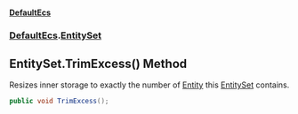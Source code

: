 #### [DefaultEcs](DefaultEcs.md 'DefaultEcs')
### [DefaultEcs](DefaultEcs.md#DefaultEcs 'DefaultEcs').[EntitySet](EntitySet.md 'DefaultEcs.EntitySet')
## EntitySet.TrimExcess() Method
Resizes inner storage to exactly the number of [Entity](Entity.md 'DefaultEcs.Entity') this [EntitySet](EntitySet.md 'DefaultEcs.EntitySet') contains.  
```csharp
public void TrimExcess();
```

